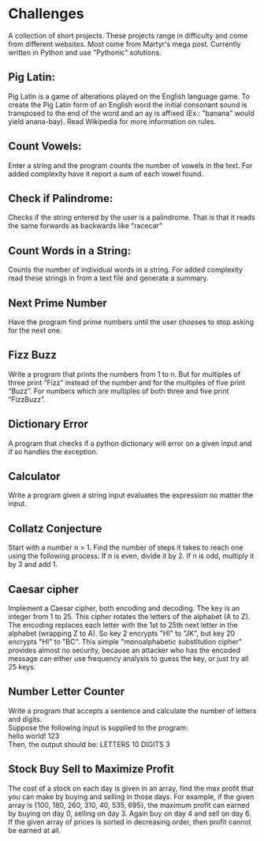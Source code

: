 # Challenges
A collection of short projects. These projects range in difficulty and come from different websites. Most come from Martyr's mega post. Currently written in Python and use "Pythonic" solutions.   

Pig Latin:  
--------------

Pig Latin is a game of alterations played on the English language game. To create the Pig Latin form of an English word the initial consonant sound is transposed to the end of the word and an ay is affixed (Ex.: "banana" would yield anana-bay). Read Wikipedia for more information on rules.

Count Vowels:  
--------------

Enter a string and the program counts the number of vowels in the text. For added complexity have it report a sum of each vowel found.

Check if Palindrome:  
--------------

Checks if the string entered by the user is a palindrome. That is that it reads the same forwards as backwards like “racecar”

Count Words in a String:  
--------------

Counts the number of individual words in a string. For added complexity read these strings in from a text file and generate a summary.  

Next Prime Number  
--------------  
Have the program find prime numbers until the user chooses to stop asking for the next one.

Fizz Buzz  
--------------  
Write a program that prints the numbers from 1 to n. But for multiples of three print “Fizz” instead of the number and for the multiples of five print “Buzz”. For numbers which are multiples of both three and five print “FizzBuzz”.  

Dictionary Error  
--------------  
A program that checks if a python dictionary will error on a given input and if so handles the exception.  

Calculator   
--------------  
Write a program given a string input evaluates the expression no matter the input.  

Collatz Conjecture  
--------------   

Start with a number n > 1. Find the number of steps it takes to reach one using the following process: If n is even, divide it by 2. If n is odd, multiply it by 3 and add 1.  
  
  
Caesar cipher  
--------------  

Implement a Caesar cipher, both encoding and decoding. The key is an integer from 1 to 25. This cipher rotates the letters of the alphabet (A to Z). The encoding replaces each letter with the 1st to 25th next letter in the alphabet (wrapping Z to A). So key 2 encrypts "HI" to "JK", but key 20 encrypts "HI" to "BC". This simple "monoalphabetic substitution cipher" provides almost no security, because an attacker who has the encoded message can either use frequency analysis to guess the key, or just try all 25 keys.   

Number Letter Counter  
--------------  
Write a program that accepts a sentence and calculate the number of letters and digits.  
Suppose the following input is supplied to the program:  
hello world! 123  
Then, the output should be:
LETTERS 10
DIGITS 3  

Stock Buy Sell to Maximize Profit  
--------------  
The cost of a stock on each day is given in an array, find the max profit that you can make by buying and selling in those days. For example, if the given array is {100, 180, 260, 310, 40, 535, 695}, the maximum profit can earned by buying on day 0, selling on day 3. Again buy on day 4 and sell on day 6. If the given array of prices is sorted in decreasing order, then profit cannot be earned at all.
